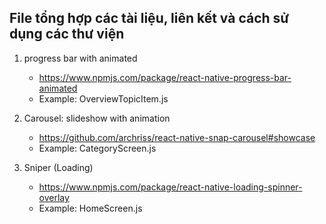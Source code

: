 ## File tổng hợp các tài liệu, liên kết và cách sử dụng các thư viện

1. progress bar with animated
    - https://www.npmjs.com/package/react-native-progress-bar-animated
    - Example: OverviewTopicItem.js

2. Carousel: slideshow with animation
    - https://github.com/archriss/react-native-snap-carousel#showcase
    - Example: CategoryScreen.js

3. Sniper (Loading)
    - https://www.npmjs.com/package/react-native-loading-spinner-overlay
    - Example: HomeScreen.js